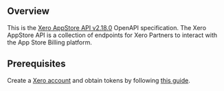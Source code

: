 ## Overview

This is the [Xero AppStore API v2.18.0](https://developer.xero.com/documentation/api/xero-app-store/overview) OpenAPI specification. The Xero AppStore API is a collection of endpoints for Xero Partners to interact with the App Store Billing platform.
## Prerequisites

 Create a [Xero account](https://developer.xero.com/app/manage) and obtain tokens by following [this guide](https://developer.xero.com/documentation/getting-started-guide/).
